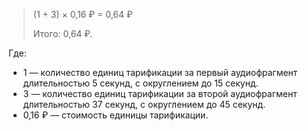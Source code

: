 > (1 + 3) × 0,16&nbsp;₽ = 0,64&nbsp;₽
>
> Итого: 0,64&nbsp;₽.

Где:
* 1 — количество единиц тарификации за первый аудиофрагмент длительностью 5 секунд, с округлением до 15 секунд.
* 3 — количество единиц тарификации за второй аудиофрагмент длительностью 37 секунд, с округлением до 45 секунд.
* 0,16&nbsp;₽ — стоимость единицы тарификации.